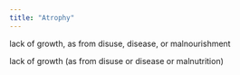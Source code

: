 ```yaml
---
title: "Atrophy"
---
```

lack of growth, as from disuse, disease, or malnourishment

lack of growth (as from disuse or disease or malnutrition)

